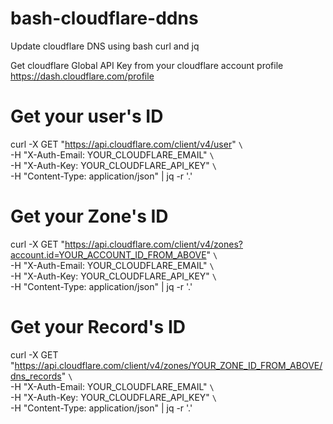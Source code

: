 # bash-cloudflare-ddns
Update cloudflare DNS using bash curl and jq

Get cloudflare Global API Key from your cloudflare account profile\
https://dash.cloudflare.com/profile

# Get your user's ID
curl -X GET "https://api.cloudflare.com/client/v4/user" `\`\
     -H "X-Auth-Email: YOUR_CLOUDFLARE_EMAIL" `\`\
     -H "X-Auth-Key: YOUR_CLOUDFLARE_API_KEY" `\`\
     -H "Content-Type: application/json" | jq -r '.'
     
# Get your Zone's ID
curl -X GET "https://api.cloudflare.com/client/v4/zones?account.id=YOUR_ACCOUNT_ID_FROM_ABOVE" `\`  
     -H "X-Auth-Email: YOUR_CLOUDFLARE_EMAIL" `\`\
     -H "X-Auth-Key: YOUR_CLOUDFLARE_API_KEY" `\`\
     -H "Content-Type: application/json" | jq -r '.'
     
# Get your Record's ID
curl -X GET "https://api.cloudflare.com/client/v4/zones/YOUR_ZONE_ID_FROM_ABOVE/dns_records" `\`\
     -H "X-Auth-Email: YOUR_CLOUDFLARE_EMAIL" `\`\
     -H "X-Auth-Key: YOUR_CLOUDFLARE_API_KEY" `\`\
     -H "Content-Type: application/json" | jq -r '.'
